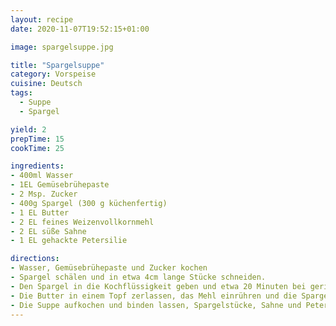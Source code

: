 ```yaml
---
layout: recipe
date: 2020-11-07T19:52:15+01:00

image: spargelsuppe.jpg

title: "Spargelsuppe"
category: Vorspeise
cuisine: Deutsch
tags:
  - Suppe
  - Spargel

yield: 2
prepTime: 15
cookTime: 25

ingredients:
- 400ml Wasser
- 1EL Gemüsebrühepaste
- 2 Msp. Zucker
- 400g Spargel (300 g küchenfertig)
- 1 EL Butter
- 2 EL feines Weizenvollkornmehl
- 2 EL süße Sahne
- 1 EL gehackte Petersilie

directions:
- Wasser, Gemüsebrühepaste und Zucker kochen
- Spargel schälen und in etwa 4cm lange Stücke schneiden.
- Den Spargel in die Kochflüssigkeit geben und etwa 20 Minuten bei geringer Hitzezufuhr garen, dann den Spargel herausnehmen.
- Die Butter in einem Topf zerlassen, das Mehl einrühren und die Spargelbrühe unter Rühren nach und nach zugiessen.
- Die Suppe aufkochen und binden lassen, Spargelstücke, Sahne und Petersilie hinzufügen.
---
```

